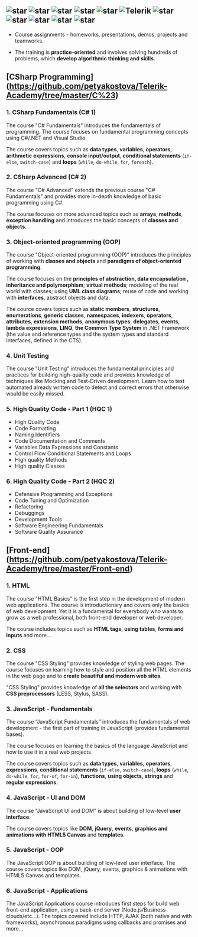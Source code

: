 ## ![star](https://github.com/petyakostova/Telerik-Academy/blob/master/images/star23.jpg)  ![star](https://github.com/petyakostova/Telerik-Academy/blob/master/images/star23.jpg)  ![star](https://github.com/petyakostova/Telerik-Academy/blob/master/images/star23.jpg)  ![star](https://github.com/petyakostova/Telerik-Academy/blob/master/images/star23.jpg)  ![star](https://github.com/petyakostova/Telerik-Academy/blob/master/images/star23.jpg)   ![Telerik](https://github.com/petyakostova/Telerik-Academy/blob/master/images/telerik-academy-logo.jpg)   ![star](https://github.com/petyakostova/Telerik-Academy/blob/master/images/star23.jpg)  ![star](https://github.com/petyakostova/Telerik-Academy/blob/master/images/star23.jpg)  ![star](https://github.com/petyakostova/Telerik-Academy/blob/master/images/star23.jpg)  ![star](https://github.com/petyakostova/Telerik-Academy/blob/master/images/star23.jpg)  ![star](https://github.com/petyakostova/Telerik-Academy/blob/master/images/star23.jpg)

* Course assignments - homeworks, presentations, demos, projects and teamworks.

* The training is **practice-oriented** and involves solving hundreds of problems, 
which **develop algorithmic thinking and skills**.

## [CSharp Programming] (https://github.com/petyakostova/Telerik-Academy/tree/master/C%23)

### 1. CSharp Fundamentals (C# 1)
The course "C# Fundamentals" introduces the fundamentals of programming. The course focuses on fundamental programming concepts using C#/.NET and Visual Studio. 

The course covers topics such as **data types**, **variables**, **operators**, **arithmetic expressions**, **console input/output**, **conditional statements** (`if-else`, `switch-case`) and **loops** (`while`, `do-while`, `for`, `foreach`). 

### 2. CSharp Advanced (C# 2)
The course "C# Advanced" extends the previous course "C# Fundamentals" and provides more in-depth knowledge of basic programming using C#. 

The course focuses on more advanced topics such as **arrays**, **methods**, **exception handling** and introduces the basic concepts of **classes and objects**.

### 3. Object-oriented programming (OOP)
The course "Object-oriented programming (OOP)" introduces the principles of working with **classes and objects** and **paradigms of object-oriented programming**.
 
The course focuses on the **principles of abstraction, data encapsulation , inheritance and polymorphism**; **virtual methods**; modeling of the real world with classes; using **UML class diagrams**; reuse of code and working with **interfaces**, abstract objects and data. 

The cource covers topics such as **static members**, **structures**, **enumerations**, **generic classes**, **namespaces**, **indexers**, **operators**, **attributes**, **extension methods**, **anonymous types**, **delegates**, **events**, **lambda expressions**, **LINQ**, **the Common Type System** in .NET Framework (the value and reference types and the system types and standard interfaces, defined in the CTS).

### 4. Unit Testing
The course "Unit Testing" introduces the fundamental principles and practices for building high-quality code and provides knowledge of techniques like Mocking and Test-Driven development. Learn how to test automated already written code to detect and correct errors that otherwise would be easily missed.

### 5. High Quality Code  - Part 1 (HQC 1)
* High Quality Code
* Code Formatting
* Naming Identifiers
* Code Documentation and Comments
* Variables Data Expressions and Constants
* Control Flow Conditional Statements and Loops
* High quality Methods
* High quality Classes

### 6. High Quality Code  - Part 2 (HQC 2)
* Defensive Programming and Exceptions
* Code Tuning and Optimization
* Refactoring
* Debuggings
* Development Tools
* Software Engineering Fundamentals
* Software Quality Assurance

## [Front-end] (https://github.com/petyakostova/Telerik-Academy/tree/master/Front-end)
### 1. HTML
The course "HTML Basics" is the first step in the development of modern web applications. The course is introductionary and covers only the basics of web development. Yet it is a fundamental for everybody who wants to grow as a web professional, both front-end developer or web developer. 

The course includes topics such as **HTML tags**, **using tables**, **forms and inputs** and more...

### 2. CSS
The course "CSS Styling" provides knowledge of styling web pages. 
The course focuses on learning how to style and position all the HTML elements in the web page and to **create beautiful and modern web sites**. 

"CSS Styling" provides knowledge of **all the selectors** and working with **CSS preprocessors** (LESS, Stylus, SASS).

### 3. JavaScript - Fundamentals
The course “JavaScript Fundamentals” introduces the fundamentals of web development - the first part of training in JavaScript (provides fundamental bases). 

The course focuses on learning the basics of the language JavaScript and how to use it in a real web projects. 

The course covers topics such as **data types**, **variables**, **operators**, **expressions**, **conditional statements** (`if-else`, `switch-case`), **loops** (`while`, `do-while`, `for`, `for-of`, `for-in`), **functions**, **using objects**, **strings** and **regular expressions**.

### 4. JavaScript - UI and DOM
The course "JavaScript UI and DOM" is about building of low-level **user interface**. 

The course covers topics like **DOM**, **jQuery**, **events**, **graphics and animations with HTML5 Canvas** and **templates**.

### 5. JavaScript - OOP
The JavaScript OOP is about building of low-level user interface. The course covers topics like DOM, jQuery, events, graphics & animations with HTML5 Canvas and templates.

### 6. JavaScript - Applications
The JavaScript Applications course introduces first steps for build web front-end application, using a back-end server (Node.js/Business clouds/etc...). The topics covered include HTTP, AJAX (both native and with frameworks), asynchronous paradigms using callbacks and promises and more...